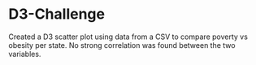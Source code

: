 # D3-Challenge
Created a D3 scatter plot using data from a CSV to compare poverty vs obesity per state.
No strong correlation was found between the two variables.
